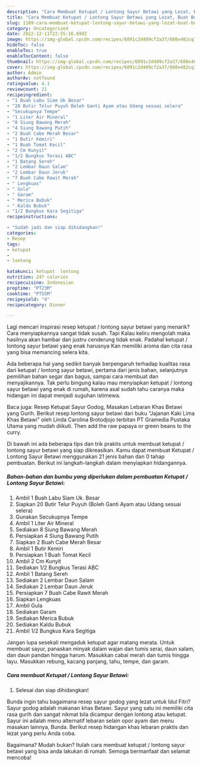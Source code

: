 ```yaml
---
description: "Cara Membuat Ketupat / Lontong Sayur Betawi yang Lezat, Buat Buka Puasa}"
title: "Cara Membuat Ketupat / Lontong Sayur Betawi yang Lezat, Buat Buka Puasa}"
slug: 1189-cara-membuat-ketupat-lontong-sayur-betawi-yang-lezat-buat-buka-puasa
category: Uncategorized
date: 2022-12-11T22:55:16.699Z
image: https://img-global.cpcdn.com/recipes/6891c2d409cf2a37/680x482cq70/ketupat-lontong-sayur-betawi-foto-resep-utama.jpg
hideToc: false
enableToc: true
enableTocContent: false
thumbnail: https://img-global.cpcdn.com/recipes/6891c2d409cf2a37/680x482cq70/ketupat-lontong-sayur-betawi-foto-resep-utama.jpg
cover: https://img-global.cpcdn.com/recipes/6891c2d409cf2a37/680x482cq70/ketupat-lontong-sayur-betawi-foto-resep-utama.jpg
author: Admin
authorAv: notfound
ratingvalue: 4.1
reviewcount: 21
recipeingredient:
- "1 Buah Labu Siam Uk Besar"
- "20 Butir Telur Puyuh Boleh Ganti Ayam atau Udang sesuai selera"
- "Secukupnya Tempe"
- "1 Liter Air Mineral"
- "8 Siung Bawang Merah"
- "4 Siung Bawang Putih"
- "2 Buah Cabe Merah Besar"
- "1 Butir Kemiri"
- "1 Buah Tomat Kecil"
- "2 Cm Kunyit"
- "1/2 Bungkus Terasi ABC"
- "1 Batang Sereh"
- "2 Lembar Daun Salam"
- "2 Lembar Daun Jeruk"
- "7 Buah Cabe Rawit Merah"
- " Lengkuas"
- " Gula"
- " Garam"
- " Merica Bubuk"
- " Kaldu Bubuk"
- "1/2 Bungkus Kara Segitiga"
recipeinstructions:

- "Sudah jadi dan siap dihidangkan!"
categories:
- Resep
tags:
- ketupat
- 
- lontong

katakunci: ketupat  lontong 
nutrition: 247 calories
recipecuisine: Indonesian
preptime: "PT23M"
cooktime: "PT55M"
recipeyield: "4"
recipecategory: Dinner

---
```



Lagi mencari inspirasi resep ketupat / lontong sayur betawi yang menarik? Cara menyiapkannya sangat tidak susah. Tapi Kalau keliru mengolah maka hasilnya akan hambar dan justru cenderung tidak enak. Padahal ketupat / lontong sayur betawi yang enak harusnya Kan memiliki aroma dan cita rasa yang bisa memancing selera kita.


Ada beberapa hal yang sedikit banyak berpengaruh terhadap kualitas rasa dari ketupat / lontong sayur betawi, pertama dari jenis bahan, selanjutnya pemilihan bahan segar dan bagus, sampai cara membuat dan menyajikannya. Tak perlu bingung kalau mau menyiapkan ketupat / lontong sayur betawi yang enak di rumah, karena asal sudah tahu caranya maka hidangan ini dapat menjadi suguhan istimewa.

Baca juga: Resep Ketupat Sayur Godog, Masakan Lebaran Khas Betawi yang Gurih. Berikut resep lontong sayur betawi dari buku &#34;Jajanan Kaki Lima Khas Betawi&#34; oleh Linda Carolina Brotodjojo terbitan PT Gramedia Pustaka Utama yang mudah diikuti. Then add the raw papaya or green beans to the curry.


Di bawah ini ada beberapa tips dan trik praktis untuk membuat ketupat / lontong sayur betawi yang siap dikreasikan. Kamu dapat membuat Ketupat / Lontong Sayur Betawi menggunakan 21 jenis bahan dan 0 tahap pembuatan. Berikut ini langkah-langkah dalam menyiapkan hidangannya.

<!--inarticleads1-->

##### Bahan-bahan dan bumbu yang diperlukan dalam pembuatan Ketupat / Lontong Sayur Betawi:

1. Ambil 1 Buah Labu Siam Uk. Besar
1. Siapkan 20 Butir Telur Puyuh (Boleh Ganti Ayam atau Udang sesuai selera)
1. Gunakan Secukupnya Tempe
1. Ambil 1 Liter Air Mineral
1. Sediakan 8 Siung Bawang Merah
1. Persiapkan 4 Siung Bawang Putih
1. Siapkan 2 Buah Cabe Merah Besar
1. Ambil 1 Butir Kemiri
1. Persiapkan 1 Buah Tomat Kecil
1. Ambil 2 Cm Kunyit
1. Sediakan 1/2 Bungkus Terasi ABC
1. Ambil 1 Batang Sereh
1. Sediakan 2 Lembar Daun Salam
1. Sediakan 2 Lembar Daun Jeruk
1. Persiapkan 7 Buah Cabe Rawit Merah
1. Siapkan  Lengkuas
1. Ambil  Gula
1. Sediakan  Garam
1. Sediakan  Merica Bubuk
1. Sediakan  Kaldu Bubuk
1. Ambil 1/2 Bungkus Kara Segitiga


Jangan lupa sesekali mengaduk ketupat agar matang merata. Untuk membuat sayur, panaskan minyak dalam wajan dan tumis serai, daun salam, dan daun pandan hingga harum. Masukkan cabai merah dan tumis hingga layu. Masukkan rebung, kacang panjang, tahu, tempe, dan garam. 

<!--inarticleads2-->

##### Cara membuat Ketupat / Lontong Sayur Betawi:


1. Selesai dan siap dihidangkan!

Bunda ingin tahu bagaimana resep sayur godog yang lezat untuk Idul Fitri? Sayur godog adalah makanan khas Betawi. Sayur yang satu ini memiliki cita rasa gurih dan sangat nikmat bila dicampur dengan lontong atau ketupat. Sayur ini adalah menu alternatif lebaran selain opor ayam dan menu masakan lainnya, Bunda. Berikut resep hidangan khas lebaran praktis dan lezat yang perlu Anda coba. 

Bagaimana? Mudah bukan? Itulah cara membuat ketupat / lontong sayur betawi yang bisa anda lakukan di rumah. Semoga bermanfaat dan selamat mencoba!
